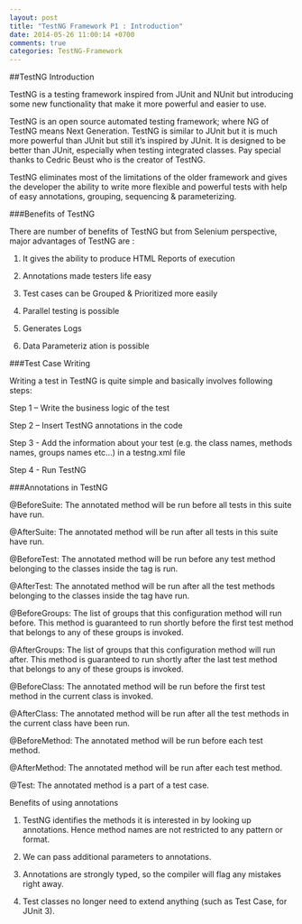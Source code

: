 ```yaml
---
layout: post
title: "TestNG Framework P1 : Introduction"
date: 2014-05-26 11:00:14 +0700
comments: true
categories: TestNG-Framework
---
```


##TestNG Introduction

TestNG is a testing framework inspired from JUnit and NUnit but introducing some new functionality that make it more powerful and easier to use.
<!--more-->
TestNG is an open source automated testing framework; where NG of TestNG means Next Generation. TestNG is similar to JUnit but it is much more powerful than JUnit but still it’s inspired by JUnit. It is designed to be better than JUnit, especially when testing integrated classes. Pay special thanks to Cedric Beust who is the creator of TestNG.

TestNG eliminates most of the limitations of the older framework and gives the developer the ability to write more flexible and powerful tests with help of easy annotations, grouping, sequencing & parameterizing.

###Benefits of TestNG

There are number of benefits of TestNG but from Selenium perspective, major advantages of TestNG are :

1) It gives the ability to produce HTML Reports of execution

2) Annotations made testers life easy

3) Test cases can be Grouped & Prioritized more easily

4) Parallel testing is possible

5) Generates Logs

6) Data Parameteriz ation is possible

###Test Case Writing

Writing a test in TestNG is quite simple and basically involves following steps:

Step 1 – Write the business logic of the test

Step 2 – Insert TestNG annotations in the code

Step 3 - Add the information about your test (e.g. the class names, methods names, groups names etc…) in a testng.xml file

Step 4 - Run TestNG

###Annotations in TestNG

@BeforeSuite: The annotated method will be run before all tests in this suite have run.

@AfterSuite: The annotated method will be run after all tests in this suite have run.

@BeforeTest: The annotated method will be run before any test method belonging to the classes inside the tag is run.

@AfterTest: The annotated method will be run after all the test methods belonging to the classes inside the tag have run.

@BeforeGroups: The list of groups that this configuration method will run before. This method is guaranteed to run shortly before the first test method that belongs to any of these groups is invoked.

@AfterGroups: The list of groups that this configuration method will run after. This method is guaranteed to run shortly after the last test method that belongs to any of these groups is invoked.

@BeforeClass: The annotated method will be run before the first test method in the current class is invoked.

@AfterClass: The annotated method will be run after all the test methods in the current class have been run.

@BeforeMethod: The annotated method will be run before each test method.

@AfterMethod: The annotated method will be run after each test method.

@Test: The annotated method is a part of a test case.

Benefits of using annotations

1) TestNG identifies the methods it is interested in by looking up annotations. Hence method names are not restricted to any pattern or format.

2) We can pass additional parameters to annotations.

3) Annotations are strongly typed, so the compiler will flag any mistakes right away.

4) Test classes no longer need to extend anything (such as Test Case, for JUnit 3).
 
